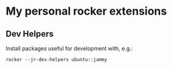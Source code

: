 # My personal rocker extensions

## Dev Helpers

Install packages useful for development with, e.g.:

```
rocker --jr-dev-helpers ubuntu::jammy
```

